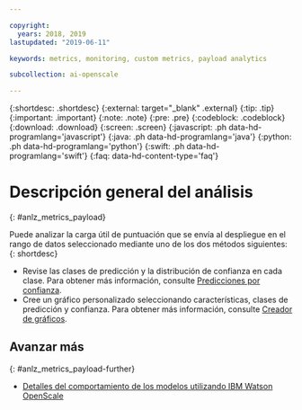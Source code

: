 ```yaml
---

copyright:
  years: 2018, 2019
lastupdated: "2019-06-11"

keywords: metrics, monitoring, custom metrics, payload analytics

subcollection: ai-openscale

---
```


{:shortdesc: .shortdesc}
{:external: target="_blank" .external}
{:tip: .tip}
{:important: .important}
{:note: .note}
{:pre: .pre}
{:codeblock: .codeblock}
{:download: .download}
{:screen: .screen}
{:javascript: .ph data-hd-programlang='javascript'}
{:java: .ph data-hd-programlang='java'}
{:python: .ph data-hd-programlang='python'}
{:swift: .ph data-hd-programlang='swift'}
{:faq: data-hd-content-type='faq'}




# Descripción general del análisis
{: #anlz_metrics_payload}

Puede analizar la carga útil de puntuación que se envía al despliegue en el rango de datos seleccionado mediante uno de los dos métodos siguientes:
{: shortdesc}

- Revise las clases de predicción y la distribución de confianza en cada clase. Para obtener más información, consulte [Predicciones por confianza](https://test.cloud.ibm.com/docs/services/ai-openscale?topic=ai-openscale-anlz_metrics_payload).
- Cree un gráfico personalizado seleccionando características, clases de predicción y confianza. Para obtener más información, consulte [Creador de gráficos](https://test.cloud.ibm.com/docs/services/ai-openscale?topic=ai-openscale-chart_builder).

## Avanzar más
{: #anlz_metrics_payload-further}

- [Detalles del comportamiento de los modelos utilizando IBM Watson OpenScale](https://medium.com/trusted-ai/model-behavioural-insights-using-ibm-watson-openscale-f8bcd2311f4e)

